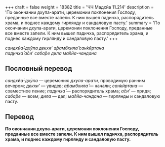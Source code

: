 +++
draft = false
weight = 18382
title = 'ЧЧ Мадхйа 11.214'
description = 'По окончании дхупа-арати, церемонии поклонения Господу, преданные все вместе запели. К ним вышел падичха, распорядитель храма, и поднес каждому гирлянду и сандаловую пасту.'
summary = 'По окончании дхупа-арати, церемонии поклонения Господу, преданные все вместе запели. К ним вышел падичха, распорядитель храма, и поднес каждому гирлянду и сандаловую пасту.'
+++

_сандхйа̄-дхӯпа декхи’ а̄рамбхила̄ сан̇кӣртана  
пад̣ичха̄ а̄си’ саба̄ре дила ма̄лйа-чандана_

## Пословный перевод

_сандхйа̄_\-_дхӯпа_ — церемонию _дхупа-арати,_ проводимую ранним вечером; _декхи’_ — увидев; _а̄рамбхила̄_ — начали; _сан̇кӣртана_ — совместное пение; _пад̣ичха̄_ — распорядитель храма; _а̄си’_ — придя; _саба̄ре_ — всем; _дила_ — дал; _ма̄лйа_\-_чандана_ — гирлянды и сандаловую пасту.

## Перевод

**По окончании дхупа-арати, церемонии поклонения Господу, преданные все вместе запели. К ним вышел падичха, распорядитель храма, и поднес каждому гирлянду и сандаловую пасту.**
